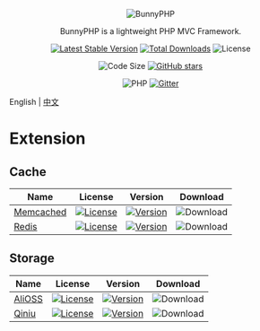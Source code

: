 <div align="center">

![BunnyPHP](https://github.com/bunniescc/media/blob/master/php.png?raw=true)

BunnyPHP is a lightweight PHP MVC Framework.

[![Latest Stable Version](https://img.shields.io/packagist/v/ivanlulyf/bunnyphp.svg?color=orange&style=flat-square)](https://packagist.org/packages/ivanlulyf/bunnyphp)
[![Total Downloads](https://img.shields.io/packagist/dt/ivanlulyf/bunnyphp.svg?color=brightgreen&style=flat-square)](https://packagist.org/packages/ivanlulyf/bunnyphp)
![License](https://img.shields.io/packagist/l/ivanlulyf/bunnyphp.svg?color=blue&style=flat-square)

![Code Size](https://img.shields.io/github/languages/code-size/ivanlulyf/bunnyphp.svg?color=yellow&style=flat-square)
[![GitHub stars](https://img.shields.io/github/stars/ivanlulyf/bunnyphp.svg?style=social)](https://github.com/IvanLuLyf/BunnyPHP)

![PHP](https://img.shields.io/badge/PHP->%3D7.0.0-777bb3.svg?style=flat-square&logo=php)
[![Gitter](https://img.shields.io/gitter/room/ivanlulyf-bunnyphp/community.svg?style=flat-square&logo=gitter)](https://gitter.im/ivanlulyf-bunnyphp/community)

</div>

English | [中文](README_CN.md)

# Extension

## Cache

|Name|License|Version|Download|
|-|-|-|-|
|[Memcached](https://github.com/bunniescc/bunnyphp-memcached)|[![License](https://img.shields.io/github/license/bunniescc/bunnyphp-memcached.svg?color=blue&style=flat-square)](https://github.com/bunniescc/bunnyphp-memcached/blob/master/LICENSE)|[![Version](https://img.shields.io/packagist/v/ivanlulyf/bunnyphp-memcached.svg?color=777bb3&logo=php&style=flat-square)](https://packagist.org/packages/ivanlulyf/bunnyphp-memcached)|![Download](https://img.shields.io/packagist/dt/ivanlulyf/bunnyphp-memcached.svg?logo=php&style=flat-square)|
|[Redis](https://github.com/bunniescc/bunnyphp-redis)|[![License](https://img.shields.io/github/license/bunniescc/bunnyphp-redis.svg?color=blue&style=flat-square)](https://github.com/bunniescc/bunnyphp-redis/blob/master/LICENSE)|[![Version](https://img.shields.io/packagist/v/ivanlulyf/bunnyphp-redis.svg?color=777bb3&logo=php&style=flat-square)](https://packagist.org/packages/ivanlulyf/bunnyphp-redis)|![Download](https://img.shields.io/packagist/dt/ivanlulyf/bunnyphp-memcached.svg?logo=php&style=flat-square)|

## Storage

|Name|License|Version|Download|
|-|-|-|-|
|[AliOSS](https://github.com/bunniescc/bunnyphp-alioss)|[![License](https://img.shields.io/github/license/bunniescc/bunnyphp-alioss.svg?color=blue&style=flat-square)](https://github.com/bunniescc/bunnyphp-alioss/blob/master/LICENSE)|[![Version](https://img.shields.io/packagist/v/ivanlulyf/bunnyphp-alioss.svg?color=777bb3&logo=php&style=flat-square)](https://packagist.org/packages/ivanlulyf/bunnyphp-alioss)|![Download](https://img.shields.io/packagist/dt/ivanlulyf/bunnyphp-alioss.svg?logo=php&style=flat-square)|
|[Qiniu](https://github.com/bunniescc/bunnyphp-qiniu)|[![License](https://img.shields.io/github/license/bunniescc/bunnyphp-qiniu.svg?color=blue&style=flat-square)](https://github.com/bunniescc/bunnyphp-qiniu/blob/master/LICENSE)|[![Version](https://img.shields.io/packagist/v/ivanlulyf/bunnyphp-qiniu.svg?color=777bb3&logo=php&style=flat-square)](https://packagist.org/packages/ivanlulyf/bunnyphp-qiniu)|![Download](https://img.shields.io/packagist/dt/ivanlulyf/bunnyphp-qiniu.svg?logo=php&style=flat-square)|
